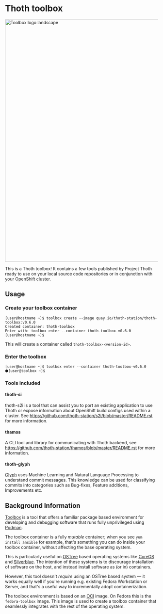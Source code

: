 # Thoth toolbox

<img src="https://raw.githubusercontent.com/containers/toolbox/master/data/logo/toolbox-logo-landscape.svg" alt="Toolbox logo landscape" width="800"/>

This is a Thoth toolbox! It contains a few tools published by Project Thoth
ready to use on your local source code repositories or in conjunction with
your OpenShift cluster.

## Usage

### Create your toolbox container

```shell
[user@hostname ~]$ toolbox create --image quay.io/thoth-station/thoth-toolbox:v0.6.0
Created container: thoth-toolbox
Enter with: toolbox enter --container thoth-toolbox-v0.6.0
[user@hostname ~]$
```

This will create a container called `thoth-toolbox-<version-id>`.

### Enter the toolbox

```shell
[user@hostname ~]$ toolbox enter --container thoth-toolbox-v0.6.0
⬢[user@toolbox ~]$
```

### Tools included

#### thoth-si

thoth-s2i is a tool that can assist you to port an existing application to use Thoth or expose information about
OpenShift build configs used within a cluster. See https://github.com/thoth-station/s2i/blob/master/README.rst for more
information.

#### thamos

A CLI tool and library for communicating with Thoth backend, see https://github.com/thoth-station/thamos/blob/master/README.rst
for more information.

#### thoth-glyph

[Glyph](https://github.com/thoth-station/glyph) uses Machine Learning and Natural Language Processing to understand
commit messages. This knowledge can be used for classifying commits into categories such as Bug-fixes, Feature
additions, Improvements etc.

## Background Information

[Toolbox](https://github.com/containers/toolbox) is a tool that offers a
familiar package based environment for developing and debugging software that
runs fully unprivileged using [Podman](https://podman.io/).

The toolbox container is a fully *mutable* container; when you see
`yum install ansible` for example, that's something you can do inside your
toolbox container, without affecting the base operating system.

This is particularly useful on
[OSTree](https://ostree.readthedocs.io/en/latest/) based operating systems like
[CoreOS](https://coreos.fedoraproject.org/) and
[Silverblue](https://silverblue.fedoraproject.org/).  The intention of these
systems is to discourage installation of software on the host, and instead
install software as (or in) containers.

However, this tool doesn't *require* using an OSTree based system — it
works equally well if you're running e.g. existing Fedora Workstation or
Server, and that's a useful way to incrementally adopt containerization.

The toolbox environment is based on an [OCI](https://www.opencontainers.org/)
image. On Fedora this is the `fedora-toolbox` image. This image is used to
create a toolbox container that seamlessly integrates with the rest of the
operating system.
